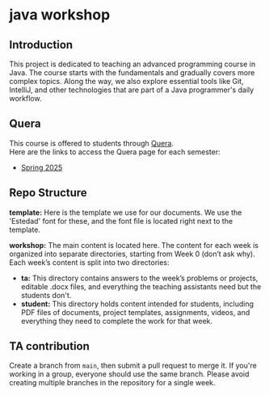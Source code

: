 # java workshop

## Introduction

This project is dedicated to teaching an advanced programming course in Java. The course starts with the fundamentals 
and gradually covers more complex topics. Along the way, we also explore essential tools like Git, IntelliJ, and other 
technologies that are part of a Java programmer's daily workflow.

## Quera

This course is offered to students through [Quera](https://quera.org).  
Here are the links to access the Quera page for each semester:

- [Spring 2025](https://quera.org/course/add_to_course/course/20556/)

## Repo Structure

**template:** Here is the template we use for our documents. We use the 'Estedad' font for these, 
and the font file is located right next to the template.

**workshop:** The main content is located here. The content for each week is organized into separate directories, 
starting from Week 0 (don’t ask why). Each week’s content is split into two directories:
- **ta:** This directory contains answers to the week’s problems or projects, editable .docx files, and everything 
the teaching assistants need but the students don't.
- **student:** This directory holds content intended for students, including PDF files of documents, project templates, 
assignments, videos, and everything they need to complete the work for that week.

## TA contribution

Create a branch from `main`, then submit a pull request to merge it. If you're working in a group, everyone should use 
the same branch. Please avoid creating multiple branches in the repository for a single week.